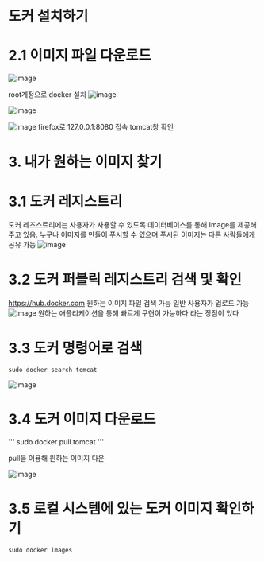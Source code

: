 # 도커 설치하기

# 2.1 이미지 파일 다운로드
![image](https://user-images.githubusercontent.com/81672260/143968666-0d192eeb-5a16-4e7d-8d96-72c2f9d11897.png)

root계정으로 docker 설치
![image](https://user-images.githubusercontent.com/81672260/143969767-6b6e6feb-65c7-4cb9-8a74-18204c7c1322.png)

![image](https://user-images.githubusercontent.com/81672260/143971142-4b983920-9dea-42a3-8902-02d1b81dd04c.png)

![image](https://user-images.githubusercontent.com/81672260/143971549-18d6b7ee-4e99-491a-9a3f-4a92ad91b10a.png)
firefox로 127.0.0.1:8080 접속 tomcat창 확인
# 3. 내가 원하는 이미지 찾기

# 3.1 도커 레지스트리
도커 레즈스트리에는 사용자가 사용할 수 있도록 데이터베이스를 통해 Image를 제공해주고 있음. 누구나 이미지를 만들어 푸시할 수 있으며 푸시된 이미지는 다른 사람들에게 공유 가능
![image](https://user-images.githubusercontent.com/81672260/143972260-aeb88efd-6362-49cb-9d33-87251ba073c8.png)

# 3.2 도커 퍼블릭 레지스트리 검색 및 확인
https://hub.docker.com
원하는 이미지 파일 검색 가능 일반 사용자가 업로드 가능
![image](https://user-images.githubusercontent.com/81672260/143972768-db8282ac-7c77-4a74-9559-88c0b0d5201f.png)
원하는 애플리케이션을 통해 빠르게 구현이 가능하다 라는 장점이 있다

# 3.3 도커 명령어로 검색

```
sudo docker search tomcat
```
![image](https://user-images.githubusercontent.com/81672260/143973314-b43d73a7-ac96-4379-ac5d-ad6db220f9ee.png)

# 3.4 도커 이미지 다운로드

'''
sudo docker pull tomcat
'''

pull을 이용해 원하는 이미지 다운

![image](https://user-images.githubusercontent.com/81672260/143973476-61884288-9b84-4a7c-a3f0-50f58a9edb9c.png)

# 3.5 로컬 시스템에 있는 도커 이미지 확인하기

```
sudo docker images
```
